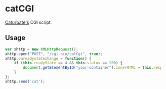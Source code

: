 # catCGI
[Caturbate's](http://caturbate.ga) CGI script.

## Usage
```javascript
var xhttp = new XMLHttpRequest();
xhttp.open("POST", "/cgi-bin/catCgi", true);
xhttp.onreadystatechange = function() {
    if (this.readyState == 4 && this.status == 200) {
        document.getElementById("your-container").innerHTML = this.responseText;
    }
};
xhttp.send('cat');
```
